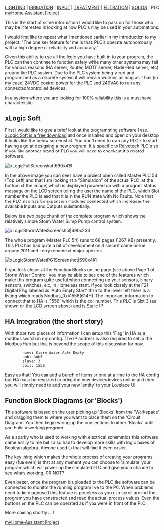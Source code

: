[LIGHTING](https://community.home-assistant.io/t/lighting-control-pir-sensors-and-occupation/131955) | [IRRIGATION](https://community.home-assistant.io/t/irrigation-and-misting/133716) | [INPUT](https://community.home-assistant.io/t/input-streams/133606) | [TREATMENT](https://community.home-assistant.io/t/treatment-processes/132729) | [FILTRATION](https://community.home-assistant.io/t/filtration-streams/133086) | [SOLIDS](https://community.home-assistant.io/t/solids-filtrate-recovery/133450) | PLC
[myHome-Assistant Project](https://community.home-assistant.io/t/myhome-assistant-project/131756)

This is the start of some information I would like to pass on for those who may be interested in looking at how PLC's may be used in your automations.

I would first like to repeat what I mentioned earlier in my introduction to my project.
"The one key feature for me is that: PLC’s operate autonomously with a high degree or reliability and accuracy."

Given this ability to use all the logic you have built in to your program, the PLC can then continue to function safely while many other systems may fail for various reasons (HA server, Router, MQTT server, Node-Red server, etc) around the PLC system. Due to the PLC system being wired and programmed as a discrete system it will remain working as long as it has (in my case) 24VDC control power for the PLC and 240VAC to run any connected/controlled devices.

In a system where you are looking for 100% reliability this is a must have characteristic.

## xLogic Soft

First I would like to give a brief look at the programming software I use. [xLogic Soft is a free download](https://www.rievtech.com/download.html) and once installed and open on your desktop it looks like the below screenshot. You don't need to own any PLC's to start having a go at designing a new program. It is specific to [Reivetech PLC's](https://www.rievtech.com/) so if you like another brand of PLC you will need to checkout it's related software.

![xLogicFullScreenshot|690x418](upload://sVzZAZJx5Sx3BO7PstSbL26FAKm.jpeg) 

In the above image you can see I have a project open called Master PLC 54 (Top Left) and that I am looking at a "Simulation" of the actual PLC (at the bottom of the image) which is displayed powered up with a program status message on the LCD screen telling the user the name of the PLC, which Slot number the PLC is and that it is in the RUN state with No Faults. Note that the PLC also has 5x expansion modules connected which increases the available Inputs and Outputs substantially.

Below is a two page chunk of the complete program which shows the relatively simple Storm Water Sump Pump control system.

![xLogicStormWaterScreenshot|690x233](upload://wkJpQc03vKM6YEJosQUJ1DXb2zb.jpeg) 

The whole program (Master PLC 54) runs to 68 pages (1267 KB) presently. This PLC has had quite a bit of development on it since it came online around 2011 and I only rename at major updates.

![xLogicStormWaterPG1Screenshot|690x481](upload://sn1ZG1AoAuElj58aRpqRV9exHkJ.jpeg) 

If you look closer at the Function Blocks on the page (see above Page 1 of Storm Water Control) you may be able to see one of the features which make this program quite useful when connecting up your sensors, binary sensors, switches, etc, in Home assistant. If you look closely at the F21 Digital Flag labeled as 'Auto Empty Start' then to the lower left there is a listing which reads Modbus_0x=1556(614H). The important information to connect that to HA is '1556' which is the coil number. This PLC is Slot 3 (as shown on the LCD screen above) and is Static IP

## HA Integration (the short story)

With those two pieces of information I can setup this 'Flag' in HA as a modbus switch in my config.
The IP address is also required to setup the Modbus Hub but that is beyond the scope of this discussion for now.


```
      - name: Storm Water Auto Empty
        hub: hub3
        slave: 3
        coil: 1556
```

Easy as that!
You can add a bunch of items or one at a time to the HA config but HA must be restarted to bring the new device/devices online and then you will simply need to add your new 'entity' to your Lovelace UI.

## Function Block Diagrams (or 'Blocks')
This software is based on the user picking up 'Blocks' from the 'Workspace' and dragging them to where you want to place them on the 'Circuit Diagram'. You then begin wiring up the connections to other 'Blocks' until you build a working program.

As a sparky who is used to working with electrical schematics this software came easily to me but I also had to develop more skills with logic boxes of Boolean algebra. Anyone used to that will find it even easier.

The key thing which makes the whole process of creating your programs easy (fun even) is that at any moment you can choose to 'simulate' your program which will power up the simulated PLC and give you a chance to see whats working, OR NOT?

Even better, once the program is uploaded to the PLC the software can be connected to monitor the running program live to the PC. When problems need to be diagnosed this feature is priceless as you can scroll around the program you have constructed and read the actual process values. Even the buttons on the PLC can be operated as if you were in front of the PLC.

More coming shortly.....!

[myHome-Assistant Project](https://community.home-assistant.io/t/myhome-assistant-project/131756)
